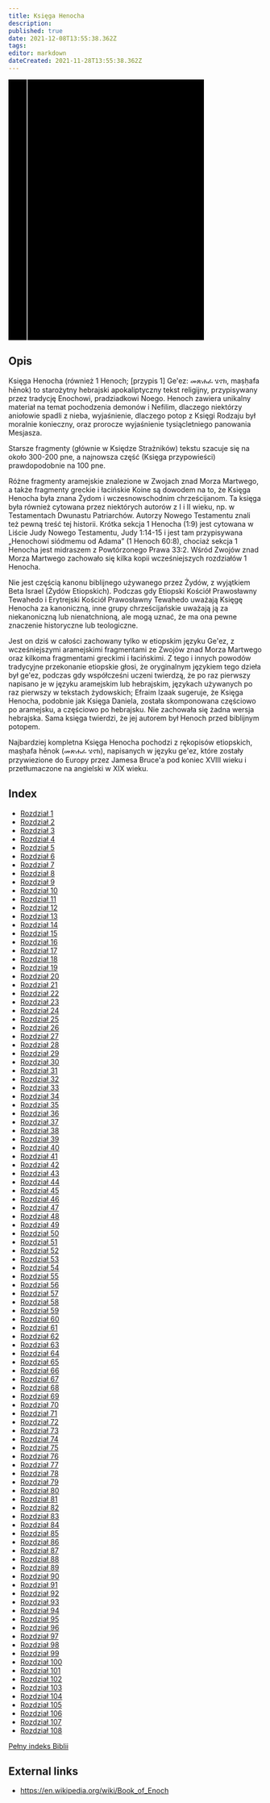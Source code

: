 ```yaml
---
title: Księga Henocha
description: 
published: true
date: 2021-12-08T13:55:38.362Z
tags: 
editor: markdown
dateCreated: 2021-11-28T13:55:38.362Z
---
```


<div class="urantiapedia-book-front urantiapedia-book-bible">
<svg xmlns="http://www.w3.org/2000/svg"
	width="102.6mm" height="136.8mm"
	viewBox="0 0 102.6 136.8" version="1.1">
	<g transform="translate(-7,-5)">
		<rect width="9.6" height="136.8" x="7" y="5" />
		<rect width="96.9" height="136.8" x="17" y="5" />
		<text style="font-size:5px" x="61" y="22">APOKRYFY</text>
		<text style="font-size:4px" x="61" y="125">Polish Biblia Gdanska, 1881</text>
		<text style="font-size:9px" x="61" y="60">Księga Henocha</text>
	</g>
</svg>
</div>

## Opis


Księga Henocha (również 1 Henoch; [przypis 1] Ge'ez: መጽሐፈ ሄኖክ, maṣḥafa hēnok) to starożytny hebrajski apokaliptyczny tekst religijny, przypisywany przez tradycję Enochowi, pradziadkowi Noego. Henoch zawiera unikalny materiał na temat pochodzenia demonów i Nefilim, dlaczego niektórzy aniołowie spadli z nieba, wyjaśnienie, dlaczego potop z Księgi Rodzaju był moralnie konieczny, oraz prorocze wyjaśnienie tysiącletniego panowania Mesjasza.

Starsze fragmenty (głównie w Księdze Strażników) tekstu szacuje się na około 300-200 pne, a najnowsza część (Księga przypowieści) prawdopodobnie na 100 pne.

Różne fragmenty aramejskie znalezione w Zwojach znad Morza Martwego, a także fragmenty greckie i łacińskie Koine są dowodem na to, że Księga Henocha była znana Żydom i wczesnowschodnim chrześcijanom. Ta księga była również cytowana przez niektórych autorów z I i II wieku, np. w Testamentach Dwunastu Patriarchów. Autorzy Nowego Testamentu znali też pewną treść tej historii. Krótka sekcja 1 Henocha (1:9) jest cytowana w Liście Judy Nowego Testamentu, Judy 1:14-15 i jest tam przypisywana „Henochowi siódmemu od Adama” (1 Henoch 60:8), chociaż sekcja 1 Henocha jest midraszem z Powtórzonego Prawa 33:2. Wśród Zwojów znad Morza Martwego zachowało się kilka kopii wcześniejszych rozdziałów 1 Henocha.

Nie jest częścią kanonu biblijnego używanego przez Żydów, z wyjątkiem Beta Israel (Żydów Etiopskich). Podczas gdy Etiopski Kościół Prawosławny Tewahedo i Erytrejski Kościół Prawosławny Tewahedo uważają Księgę Henocha za kanoniczną, inne grupy chrześcijańskie uważają ją za niekanoniczną lub nienatchnioną, ale mogą uznać, że ma ona pewne znaczenie historyczne lub teologiczne.

Jest on dziś w całości zachowany tylko w etiopskim języku Ge'ez, z wcześniejszymi aramejskimi fragmentami ze Zwojów znad Morza Martwego oraz kilkoma fragmentami greckimi i łacińskimi. Z tego i innych powodów tradycyjne przekonanie etiopskie głosi, że oryginalnym językiem tego dzieła był ge'ez, podczas gdy współcześni uczeni twierdzą, że po raz pierwszy napisano je w języku aramejskim lub hebrajskim, językach używanych po raz pierwszy w tekstach żydowskich; Efraim Izaak sugeruje, że Księga Henocha, podobnie jak Księga Daniela, została skomponowana częściowo po aramejsku, a częściowo po hebrajsku. Nie zachowała się żadna wersja hebrajska. Sama księga twierdzi, że jej autorem był Henoch przed biblijnym potopem.

Najbardziej kompletna Księga Henocha pochodzi z rękopisów etiopskich, maṣḥafa hēnok (መጽሐፈ ሄኖክ), napisanych w języku ge'ez, które zostały przywiezione do Europy przez Jamesa Bruce'a pod koniec XVIII wieku i przetłumaczone na angielski w XIX wieku. 

## Index

- [Rozdział 1](/pl/Bible/Book_of_Enoch/1)
- [Rozdział 2](/pl/Bible/Book_of_Enoch/2)
- [Rozdział 3](/pl/Bible/Book_of_Enoch/3)
- [Rozdział 4](/pl/Bible/Book_of_Enoch/4)
- [Rozdział 5](/pl/Bible/Book_of_Enoch/5)
- [Rozdział 6](/pl/Bible/Book_of_Enoch/6)
- [Rozdział 7](/pl/Bible/Book_of_Enoch/7)
- [Rozdział 8](/pl/Bible/Book_of_Enoch/8)
- [Rozdział 9](/pl/Bible/Book_of_Enoch/9)
- [Rozdział 10](/pl/Bible/Book_of_Enoch/10)
- [Rozdział 11](/pl/Bible/Book_of_Enoch/11)
- [Rozdział 12](/pl/Bible/Book_of_Enoch/12)
- [Rozdział 13](/pl/Bible/Book_of_Enoch/13)
- [Rozdział 14](/pl/Bible/Book_of_Enoch/14)
- [Rozdział 15](/pl/Bible/Book_of_Enoch/15)
- [Rozdział 16](/pl/Bible/Book_of_Enoch/16)
- [Rozdział 17](/pl/Bible/Book_of_Enoch/17)
- [Rozdział 18](/pl/Bible/Book_of_Enoch/18)
- [Rozdział 19](/pl/Bible/Book_of_Enoch/19)
- [Rozdział 20](/pl/Bible/Book_of_Enoch/20)
- [Rozdział 21](/pl/Bible/Book_of_Enoch/21)
- [Rozdział 22](/pl/Bible/Book_of_Enoch/22)
- [Rozdział 23](/pl/Bible/Book_of_Enoch/23)
- [Rozdział 24](/pl/Bible/Book_of_Enoch/24)
- [Rozdział 25](/pl/Bible/Book_of_Enoch/25)
- [Rozdział 26](/pl/Bible/Book_of_Enoch/26)
- [Rozdział 27](/pl/Bible/Book_of_Enoch/27)
- [Rozdział 28](/pl/Bible/Book_of_Enoch/28)
- [Rozdział 29](/pl/Bible/Book_of_Enoch/29)
- [Rozdział 30](/pl/Bible/Book_of_Enoch/30)
- [Rozdział 31](/pl/Bible/Book_of_Enoch/31)
- [Rozdział 32](/pl/Bible/Book_of_Enoch/32)
- [Rozdział 33](/pl/Bible/Book_of_Enoch/33)
- [Rozdział 34](/pl/Bible/Book_of_Enoch/34)
- [Rozdział 35](/pl/Bible/Book_of_Enoch/35)
- [Rozdział 36](/pl/Bible/Book_of_Enoch/36)
- [Rozdział 37](/pl/Bible/Book_of_Enoch/37)
- [Rozdział 38](/pl/Bible/Book_of_Enoch/38)
- [Rozdział 39](/pl/Bible/Book_of_Enoch/39)
- [Rozdział 40](/pl/Bible/Book_of_Enoch/40)
- [Rozdział 41](/pl/Bible/Book_of_Enoch/41)
- [Rozdział 42](/pl/Bible/Book_of_Enoch/42)
- [Rozdział 43](/pl/Bible/Book_of_Enoch/43)
- [Rozdział 44](/pl/Bible/Book_of_Enoch/44)
- [Rozdział 45](/pl/Bible/Book_of_Enoch/45)
- [Rozdział 46](/pl/Bible/Book_of_Enoch/46)
- [Rozdział 47](/pl/Bible/Book_of_Enoch/47)
- [Rozdział 48](/pl/Bible/Book_of_Enoch/48)
- [Rozdział 49](/pl/Bible/Book_of_Enoch/49)
- [Rozdział 50](/pl/Bible/Book_of_Enoch/50)
- [Rozdział 51](/pl/Bible/Book_of_Enoch/51)
- [Rozdział 52](/pl/Bible/Book_of_Enoch/52)
- [Rozdział 53](/pl/Bible/Book_of_Enoch/53)
- [Rozdział 54](/pl/Bible/Book_of_Enoch/54)
- [Rozdział 55](/pl/Bible/Book_of_Enoch/55)
- [Rozdział 56](/pl/Bible/Book_of_Enoch/56)
- [Rozdział 57](/pl/Bible/Book_of_Enoch/57)
- [Rozdział 58](/pl/Bible/Book_of_Enoch/58)
- [Rozdział 59](/pl/Bible/Book_of_Enoch/59)
- [Rozdział 60](/pl/Bible/Book_of_Enoch/60)
- [Rozdział 61](/pl/Bible/Book_of_Enoch/61)
- [Rozdział 62](/pl/Bible/Book_of_Enoch/62)
- [Rozdział 63](/pl/Bible/Book_of_Enoch/63)
- [Rozdział 64](/pl/Bible/Book_of_Enoch/64)
- [Rozdział 65](/pl/Bible/Book_of_Enoch/65)
- [Rozdział 66](/pl/Bible/Book_of_Enoch/66)
- [Rozdział 67](/pl/Bible/Book_of_Enoch/67)
- [Rozdział 68](/pl/Bible/Book_of_Enoch/68)
- [Rozdział 69](/pl/Bible/Book_of_Enoch/69)
- [Rozdział 70](/pl/Bible/Book_of_Enoch/70)
- [Rozdział 71](/pl/Bible/Book_of_Enoch/71)
- [Rozdział 72](/pl/Bible/Book_of_Enoch/72)
- [Rozdział 73](/pl/Bible/Book_of_Enoch/73)
- [Rozdział 74](/pl/Bible/Book_of_Enoch/74)
- [Rozdział 75](/pl/Bible/Book_of_Enoch/75)
- [Rozdział 76](/pl/Bible/Book_of_Enoch/76)
- [Rozdział 77](/pl/Bible/Book_of_Enoch/77)
- [Rozdział 78](/pl/Bible/Book_of_Enoch/78)
- [Rozdział 79](/pl/Bible/Book_of_Enoch/79)
- [Rozdział 80](/pl/Bible/Book_of_Enoch/80)
- [Rozdział 81](/pl/Bible/Book_of_Enoch/81)
- [Rozdział 82](/pl/Bible/Book_of_Enoch/82)
- [Rozdział 83](/pl/Bible/Book_of_Enoch/83)
- [Rozdział 84](/pl/Bible/Book_of_Enoch/84)
- [Rozdział 85](/pl/Bible/Book_of_Enoch/85)
- [Rozdział 86](/pl/Bible/Book_of_Enoch/86)
- [Rozdział 87](/pl/Bible/Book_of_Enoch/87)
- [Rozdział 88](/pl/Bible/Book_of_Enoch/88)
- [Rozdział 89](/pl/Bible/Book_of_Enoch/89)
- [Rozdział 90](/pl/Bible/Book_of_Enoch/90)
- [Rozdział 91](/pl/Bible/Book_of_Enoch/91)
- [Rozdział 92](/pl/Bible/Book_of_Enoch/92)
- [Rozdział 93](/pl/Bible/Book_of_Enoch/93)
- [Rozdział 94](/pl/Bible/Book_of_Enoch/94)
- [Rozdział 95](/pl/Bible/Book_of_Enoch/95)
- [Rozdział 96](/pl/Bible/Book_of_Enoch/96)
- [Rozdział 97](/pl/Bible/Book_of_Enoch/97)
- [Rozdział 98](/pl/Bible/Book_of_Enoch/98)
- [Rozdział 99](/pl/Bible/Book_of_Enoch/99)
- [Rozdział 100](/pl/Bible/Book_of_Enoch/100)
- [Rozdział 101](/pl/Bible/Book_of_Enoch/101)
- [Rozdział 102](/pl/Bible/Book_of_Enoch/102)
- [Rozdział 103](/pl/Bible/Book_of_Enoch/103)
- [Rozdział 104](/pl/Bible/Book_of_Enoch/104)
- [Rozdział 105](/pl/Bible/Book_of_Enoch/105)
- [Rozdział 106](/pl/Bible/Book_of_Enoch/106)
- [Rozdział 107](/pl/Bible/Book_of_Enoch/107)
- [Rozdział 108](/pl/Bible/Book_of_Enoch/108)


[Pełny indeks Biblii](/pl/index/bible)


## External links

- https://en.wikipedia.org/wiki/Book_of_Enoch